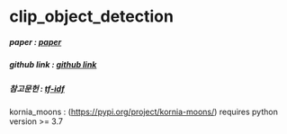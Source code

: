 # clip_object_detection


##### paper : [paper](https://arxiv.org/abs/2103.00020)
##### github link : [github link](https://github.com/openai/CLIP)
##### 참고문헌 : [tf-idf](https://wikidocs.net/31698)


kornia_moons : (https://pypi.org/project/kornia-moons/) requires python version >= 3.7 
